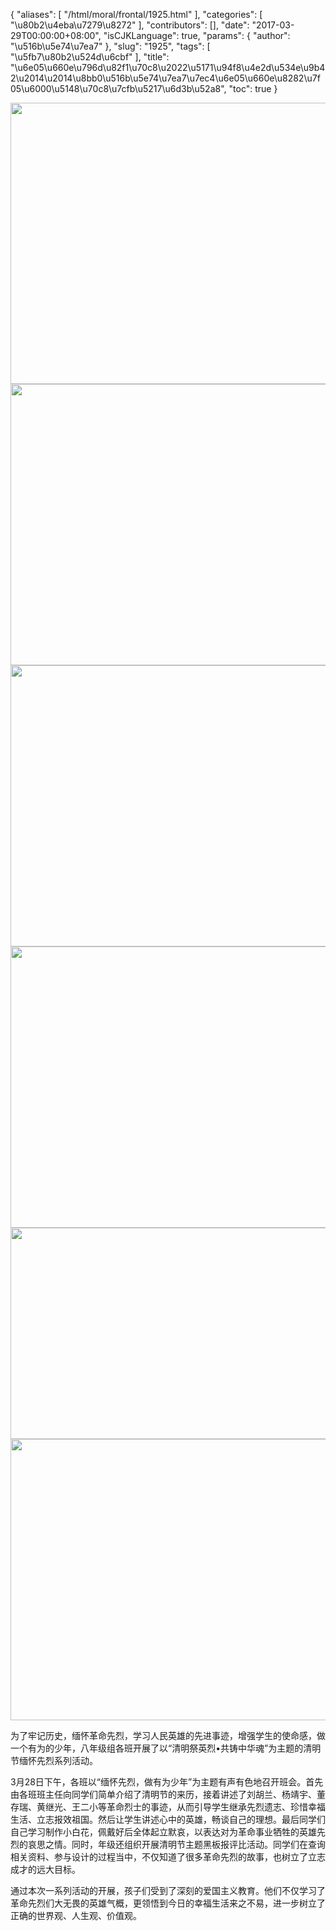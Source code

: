 {
    "aliases": [
        "/html/moral/frontal/1925.html"
    ],
    "categories": [
        "\u80b2\u4eba\u7279\u8272"
    ],
    "contributors": [],
    "date": "2017-03-29T00:00:00+08:00",
    "isCJKLanguage": true,
    "params": {
        "author": "\u516b\u5e74\u7ea7"
    },
    "slug": "1925",
    "tags": [
        "\u5fb7\u80b2\u524d\u6cbf"
    ],
    "title": "\u6e05\u660e\u796d\u82f1\u70c8\u2022\u5171\u94f8\u4e2d\u534e\u9b42\u2014\u2014\u8bb0\u516b\u5e74\u7ea7\u7ec4\u6e05\u660e\u8282\u7f05\u6000\u5148\u70c8\u7cfb\u5217\u6d3b\u52a8",
    "toc": true
}


<img
    src="https://cdn.tfls.online/mirror/full/5e54a0256f39554c2ec78e60289aee8fc37cf6c3.jpg"
    style="display:block;margin-left:auto;margin-right:auto;"
    decoding="async"
    fetchpriority="auto"
    loading="lazy"
    height="450"
    width="600"
/>
<img
    src="https://cdn.tfls.online/mirror/full/48f18781862bd70e65453ec74a29c8902c85aefa.jpg"
    style="display:block;margin-left:auto;margin-right:auto;"
    decoding="async"
    fetchpriority="auto"
    loading="lazy"
    height="450"
    width="600"
/>
<img
    src="https://cdn.tfls.online/mirror/full/de2ecab1cd68e97010e1e7449ae8625c3afd310a.jpg"
    style="display:block;margin-left:auto;margin-right:auto;"
    decoding="async"
    fetchpriority="auto"
    loading="lazy"
    height="450"
    width="600"
/>
<img
    src="https://cdn.tfls.online/mirror/full/7964a1e448ffaab5df121f51c5de1cf12a009ee5.jpg"
    style="display:block;margin-left:auto;margin-right:auto;"
    decoding="async"
    fetchpriority="auto"
    loading="lazy"
    height="450"
    width="600"
/>
<img
    src="https://cdn.tfls.online/mirror/full/c44491961765639f7ea16c5eeecd8b302d4e2a9e.jpg"
    style="display:block;margin-left:auto;margin-right:auto;"
    decoding="async"
    fetchpriority="auto"
    loading="lazy"
    height="338"
    width="600"
/>
<img
    src="https://cdn.tfls.online/mirror/full/ac2936a56a7d7c8eff37adc1a75de180b54a7eb0.jpg"
    style="display:block;margin-left:auto;margin-right:auto;"
    decoding="async"
    fetchpriority="auto"
    loading="lazy"
    height="450"
    width="600"
/>




  





为了牢记历史，缅怀革命先烈，学习人民英雄的先进事迹，增强学生的使命感，做一个有为的少年，八年级组各班开展了以“清明祭英烈•共铸中华魂”为主题的清明节缅怀先烈系列活动。




3月28日下午，各班以“缅怀先烈，做有为少年”为主题有声有色地召开班会。首先由各班班主任向同学们简单介绍了清明节的来历，接着讲述了刘胡兰、杨靖宇、董存瑞、黄继光、王二小等革命烈士的事迹，从而引导学生继承先烈遗志、珍惜幸福生活、立志报效祖国。然后让学生讲述心中的英雄，畅谈自己的理想。最后同学们自己学习制作小白花，佩戴好后全体起立默哀，以表达对为革命事业牺牲的英雄先烈的哀思之情。同时，年级还组织开展清明节主题黑板报评比活动。同学们在查询相关资料、参与设计的过程当中，不仅知道了很多革命先烈的故事，也树立了立志成才的远大目标。




通过本次一系列活动的开展，孩子们受到了深刻的爱国主义教育。他们不仅学习了革命先烈们大无畏的英雄气概，更领悟到今日的幸福生活来之不易，进一步树立了正确的世界观、人生观、价值观。




  



